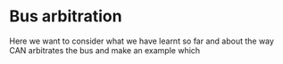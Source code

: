 # Bus arbitration

Here we want to consider what we have learnt so far and about the way CAN arbitrates the bus and make an example which
